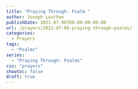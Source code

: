 ```yaml
---
title: "Praying Through: Psalm "
author: Joseph Louthan
publishDate: 2021-07-06T06:00:00-06:00
url: /prayers/2021-07-06-praying-through-psalms/
categories:
  - Prayers
tags:
  - "Psalms"
series:
  - "Praying Through: Psalms"
css: "prayers"
showtoc: false
draft: true
---
```

<div style="font-variant: small-caps;">

</div>

```text

```
